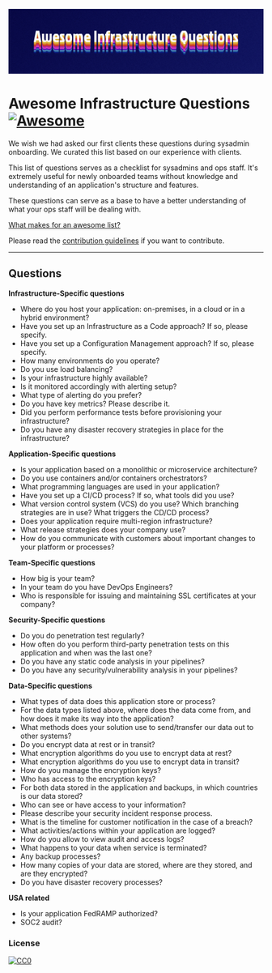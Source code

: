 ![Awesome Infrastructure Questions](/docs/CoverPicture.jpeg "Awesome Infrastructure Questions")

# Awesome Infrastructure Questions [![Awesome](https://cdn.rawgit.com/sindresorhus/awesome/d7305f38d29fed78fa85652e3a63e154dd8e8829/media/badge.svg)](https://github.com/sindresorhus/awesome)

We wish we had asked our first clients these questions during sysadmin onboarding. We curated this list based on our experience with clients.

This list of questions serves as a checklist for sysadmins and ops staff. It's extremely useful for newly onboarded teams without knowledge and understanding of an application's structure and features.

These questions can serve as a base to have a better understanding of what your ops staff will be dealing with.

[What makes for an awesome list?](AWESOME.md)

Please read the [contribution guidelines](CONTRIBUTING.md) if you want to contribute.

---

## Questions

**Infrastructure-Specific questions**

-   Where do you host your application: on-premises, in a cloud or in a hybrid environment?
-   Have you set up an Infrastructure as a Code approach? If so, please specify.
-   Have you set up a Configuration Management approach? If so, please specify.
-   How many environments do you operate?
-   Do you use load balancing?
-   Is your infrastructure highly available?
-   Is it monitored accordingly with alerting setup?
-   What type of alerting do you prefer?
-   Do you have key metrics? Please describe it.
-   Did you perform performance tests before provisioning your infrastructure?
-   Do you have any disaster recovery strategies in place for the infrastructure?

**Application-Specific questions**

-   Is your application based on a monolithic or microservice architecture?
-   Do you use containers and/or containers orchestrators?
-   What programming languages are used in your application?
-   Have you set up a CI/CD process? If so, what tools did you use?
-   What version control system (VCS) do you use? Which branching strategies are in use? What triggers the CD/CD process?
-   Does your application require multi-region infrastructure?
-   What release strategies does your company use?
-   How do you communicate with customers about important changes to your platform or processes?

**Team-Specific questions**

-   How big is your team?
-   In your team do you have DevOps Engineers?
-   Who is responsible for issuing and maintaining SSL certificates at your company?

**Security-Specific questions**

-   Do you do penetration test regularly?
-   How often do you perform third-party penetration tests on this application and when was the last one?
-   Do you have any static code analysis in your pipelines?
-   Do you have any security/vulnerability analysis in your pipelines?

**Data-Specific questions**

-   What types of data does this application store or process?
-   For the data types listed above, where does the data come from, and how does it make its way into the application?
-   What methods does your solution use to send/transfer our data out to other systems?
-   Do you encrypt data at rest or in transit?
-   What encryption algorithms do you use to encrypt data at rest?
-   What encryption algorithms do you use to encrypt data in transit?
-   How do you manage the encryption keys?
-   Who has access to the encryption keys?
-   For both data stored in the application and backups, in which countries is our data stored?
-   Who can see or have access to your information?
-   Please describe your security incident response process.
-   What is the timeline for customer notification in the case of a breach?
-   What activities/actions within your application are logged?
-   How do you allow to view audit and access logs?
-   What happens to your data when service is terminated?
-   Any backup processes?
-   How many copies of your data are stored, where are they stored, and are they encrypted?
-   Do you have disaster recovery processes?

**USA related**

-   Is your application FedRAMP authorized?
-   SOC2 audit?

### License

[![CC0](https://i.creativecommons.org/p/zero/1.0/88x31.png)](https://creativecommons.org/publicdomain/zero/1.0/)